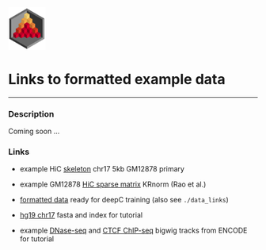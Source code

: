 <img src="../docs/logo_1_transparent.png" width="75">

# Links to formatted example data


-------------------------------------------------------------------------------

### Description

Coming soon ...

### Links

* example HiC [skeleton](http://userweb.molbiol.ox.ac.uk/public/rschwess/deepC/data_links/example_skeleton_gm12878_5kb_chr17.bed) chr17 5kb GM12878 primary

* example GM12878 [HiC sparse matrix](http://userweb.molbiol.ox.ac.uk/public/rschwess/deepC/data_links/chr17_5kb.contacts.KRnorm.matrix.gz) KRnorm (Rao et al.)

* [formatted data](http://userweb.molbiol.ox.ac.uk/public/rschwess/deepC/data_links/data_GM12878_5kb_regression.txt.tar.gz) ready for deepC training (also see `./data_links`)

* [hg19 chr17](http://userweb.molbiol.ox.ac.uk/public/rschwess/deepC/data_links/hg19_chr17_fasta_for_test.tar.gz) fasta and index for tutorial

* example [DNase-seq](http://userweb.molbiol.ox.ac.uk/public/rschwess/deepC/data_links/dnase_uw_merged_w50.bw) and [CTCF ChIP-seq](http://userweb.molbiol.ox.ac.uk/public/rschwess/deepC/data_links/ctcf_broad_merged_w50.bw) bigwig tracks from ENCODE for tutorial
